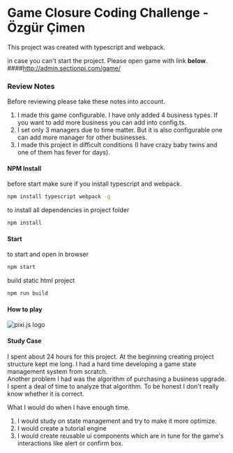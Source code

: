 Game Closure Coding Challenge - Özgür Çimen
=============
This project was created with typescript and webpack. 

in case you can't start the project. Please open game with link **below**. 
####http://admin.sectionpi.com/game/



### Review Notes ###
Before reviewing please take these notes into account. 

1. I made this game configurable. I have only added 4 business types. If you want to add more business you can add into config.ts.
2. I set only 3 managers due to time matter. But it is also configurable one can add more manager for other businesses.
3. I made this project in difficult conditions (I have crazy baby twins and one of them has fever for days).

#### NPM Install
before start make sure if you install typescript and webpack.

```sh
npm install typescript webpack -g  
```


to install all dependencies in project folder
```sh
npm install 
```


#### Start

to start and open in browser
```sh
npm start 
``` 


build static html project

```sh
npm run build 
``` 


#### How to play

![pixi.js logo](http://admin.sectionpi.com/tutorial.jpg) 

#### Study Case

I spent about 24 hours for this project. At the beginning creating project structure kept me long. 
I had a hard time developing a game state management system from scratch.  
Another problem I had was the algorithm of purchasing a business upgrade. I spent a deal of time to analyze that algorithm. To be honest I don't really know whether it is correct. 


What I would do when I have enough time.

1. I would study on state management and try to make it more optimize. 
2. I would create a tutorial engine
3. I would create reusable ui components which are in tune for the game's interactions like alert or confirm box.
      

